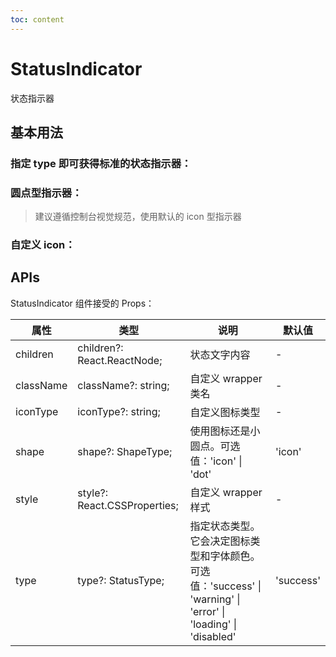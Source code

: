 ```yaml
---
toc: content
---
```


# StatusIndicator

状态指示器

## 基本用法

### 指定 type 即可获得标准的状态指示器：

<code src="./demo/basic.tsx" ></code>

### 圆点型指示器：

<code src="./demo/dot.tsx" ></code>

> 建议遵循控制台视觉规范，使用默认的 icon 型指示器

### 自定义 icon：

<code src="./demo/custom-icon.tsx" ></code>

## APIs

StatusIndicator 组件接受的 Props：

| 属性      | 类型                         | 说明                                                                                                                 | 默认值    |
| --------- | ---------------------------- | -------------------------------------------------------------------------------------------------------------------- | --------- |
| children  | children?: React.ReactNode;  | 状态文字内容                                                                                                         | -         |
| className | className?: string;          | 自定义 wrapper 类名                                                                                                  | -         |
| iconType  | iconType?: string;           | 自定义图标类型                                                                                                       | -         |
| shape     | shape?: ShapeType;           | 使用图标还是小圆点。可选值：'icon' \| 'dot'                                                                          | 'icon'    |
| style     | style?: React.CSSProperties; | 自定义 wrapper 样式                                                                                                  | -         |
| type      | type?: StatusType;           | 指定状态类型。它会决定图标类型和字体颜色。<br />可选值：'success' \| 'warning' \| 'error' \| 'loading' \| 'disabled' | 'success' |
